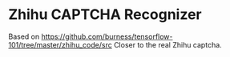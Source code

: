 # Zhihu CAPTCHA Recognizer
Based on https://github.com/burness/tensorflow-101/tree/master/zhihu_code/src
Closer to the real Zhihu captcha.
